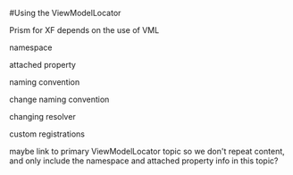 #Using the ViewModelLocator

Prism for XF depends on the use of VML

namespace

attached property

naming convention

change naming convention

changing resolver

custom registrations

maybe link to primary ViewModelLocator topic so we don't repeat content, and only include the namespace and attached property info in this topic?
